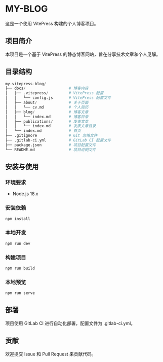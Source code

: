 # MY-BLOG

这是一个使用 VitePress 构建的个人博客项目。

## 项目简介

本项目是一个基于 VitePress 的静态博客网站，旨在分享技术文章和个人见解。

## 目录结构
```py
my-vitepress-blog/
├── docs/                   # 博客内容
│   ├── .vitepress/         # VitePress 配置
│   │   └── config.js       # VitePress 配置文件
│   ├── about/              # 关于页面
│   │   └── cv.md           # 个人简历
│   ├── blog/               # 博客文章
│   │   └── index.md        # 博客目录 
│   ├── publications/       # 发表文章
│   │   └── index.md        # 发表文章目录
│   └── index.md            # 首页
├── .gitignore              # Git 忽略文件
├── .gitlab-ci.yml          # GitLab CI 配置文件
├── package.json            # 项目配置文件
└── README.md               # 项目说明文件
```

## 安装与使用

### 环境要求

- Node.js 18.x

### 安装依赖

```sh
npm install
```

### 本地开发

```sh
npm run dev
```

### 构建项目

```sh
npm run build
```

### 本地预览

```sh
npm run serve
```

## 部署 

项目使用 GitLab CI 进行自动化部署，配置文件为 .gitlab-ci.yml。

## 贡献

欢迎提交 Issue 和 Pull Request 来贡献代码。